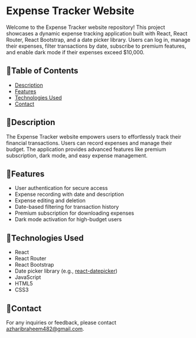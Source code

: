 # Expense Tracker Website

Welcome to the Expense Tracker website repository! This project showcases a dynamic expense tracking application built with React, React Router, React Bootstrap, and a date picker library. Users can log in, manage their expenses, filter transactions by date, subscribe to premium features, and enable dark mode if their expenses exceed $10,000.

## 🌟Table of Contents

- [Description](#description)
- [Features](#features)
- [Technologies Used](#technologies-used)
- [Contact](#contact)

## 🌟Description

The Expense Tracker website empowers users to effortlessly track their financial transactions. Users can record expenses and manage their budget. The application provides advanced features like premium subscription, dark mode, and easy expense management.

## 🌟Features

- User authentication for secure access
- Expense recording with date and description
- Expense editing and deletion
- Date-based filtering for transaction history
- Premium subscription for downloading expenses
- Dark mode activation for high-budget users

## 🌟Technologies Used

- React
- React Router
- React Bootstrap
- Date picker library (e.g., [react-datepicker](https://www.npmjs.com/package/react-datepicker))
- JavaScript
- HTML5
- CSS3

## 🌟Contact

For any inquiries or feedback, please contact azharibraheem482@gmail.com.